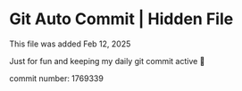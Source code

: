 # Git Auto Commit | Hidden File

This file was added Feb 12, 2025

Just for fun and keeping my daily git commit active 🤪

commit number: 1769339
